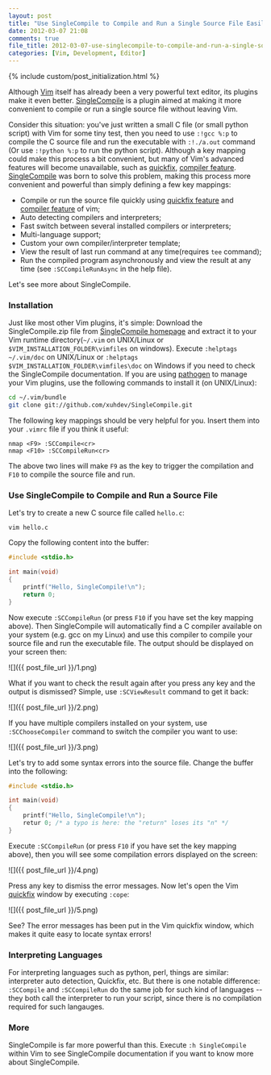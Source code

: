 ```yaml
---
layout: post
title: "Use SingleCompile to Compile and Run a Single Source File Easily in Vim"
date: 2012-03-07 21:08
comments: true
file_title: 2012-03-07-use-singlecompile-to-compile-and-run-a-single-source-file-easily-in-vim
categories: [Vim, Development, Editor]
---
```


{% include custom/post_initialization.html %}

Although [Vim][] itself has already been a very powerful text editor, its
plugins make it even better. [SingleCompile][] is a plugin aimed at making it
more convenient to compile or run a single source file without leaving Vim.

Consider this situation: you've just written a small C file (or small python
script) with Vim for some tiny test, then you need to use `:!gcc %:p` to compile
the C source file and run the executable with `:!./a.out` command (Or use
`:!python %:p` to run the python script). Although a key mapping could make
this process a bit convenient, but many of Vim's advanced features will become
unavailable, such as [quickfix][], [compiler feature][].  [SingleCompile][]
was born to solve this problem, making this process more convenient and
powerful than simply defining a few key mappings:

-  Compile or run the source file quickly using [quickfix feature][quickfix]
   and [compiler feature][] of vim;
-  Auto detecting compilers and interpreters;
-  Fast switch between several installed compilers or interpreters;
-  Multi-language support;
-  Custom your own compiler/interpreter template;
-  View the result of last run command at any time(requires `tee` command);
-  Run the compiled program asynchronously and view the result at any time
   (see `:SCCompileRunAsync` in the help file).

Let's see more about SingleCompile.

<!-- more -->

### Installation

Just like most other Vim plugins, it's simple: Download the SingleCompile.zip
file from [SingleCompile homepage][SingleCompile] and extract it to your Vim
runtime directory(`~/.vim` on UNIX/Linux or
`$VIM_INSTALLATION_FOLDER\vimfiles` on windows). Execute `:helptags
~/.vim/doc` on UNIX/Linux or `:helptags $VIM_INSTALLATION_FOLDER\vimfiles\doc`
on Windows if you need to check the SingleCompile documentation. If you are
using [pathogen][] to manage your Vim plugins, use the following commands to
install it (on UNIX/Linux):

```sh
cd ~/.vim/bundle
git clone git://github.com/xuhdev/SingleCompile.git
```

The following key mappings should be very helpful for you. Insert them into
your `.vimrc` file if you think it useful:

```vim
nmap <F9> :SCCompile<cr>
nmap <F10> :SCCompileRun<cr>
```

The above two lines will make `F9` as the key to trigger the compilation and
`F10` to compile the source file and run.


### Use SingleCompile to Compile and Run a Source File

Let's try to create a new C source file called `hello.c`:

    vim hello.c

Copy the following content into the buffer:

```c hello.c
#include <stdio.h>

int main(void)
{
    printf("Hello, SingleCompile!\n");
    return 0;
}
```

Now execute `:SCCompileRun` (or press `F10` if you have set the key mapping
above). Then SingleCompile will automatically find a C compiler available on
your system (e.g. gcc on my Linux) and use this compiler to compile your
source file and run the executable file. The output should be displayed on
your screen then:

![]({{ post_file_url }}/1.png)

What if you want to check the result again after you press any key and the
output is dismissed? Simple, use `:SCViewResult` command to get it back:

![]({{ post_file_url }}/2.png)

If you have multiple compilers installed on your system, use `:SCChooseCompiler`
command to switch the compiler you want to use:

![]({{ post_file_url }}/3.png)

Let's try to add some syntax errors into the source file. Change the buffer
into the following:

```c hello.c
#include <stdio.h>

int main(void)
{
    printf("Hello, SingleCompile!\n");
    retur 0; /* a typo is here: the "return" loses its "n" */
}
```

Execute `:SCCompileRun` (or press `F10` if you have set the key mapping above),
then you will see some compilation errors displayed on the screen:

![]({{ post_file_url }}/4.png)

Press any key to dismiss the error messages. Now let's open the Vim
[quickfix][] window by executing `:cope`:

![]({{ post_file_url }}/5.png)

See? The error messages has been put in the Vim quickfix window, which makes
it quite easy to locate syntax errors!


### Interpreting Languages

For interpreting languages such as python, perl, things are similar:
interpreter auto detection, Quickfix, etc. But there is one notable difference:
`:SCCompile` and `:SCCompileRun` do the same job for such kind of languages --
they both call the interpreter to run your script, since there is no
compilation required for such langauges.


### More

SingleCompile is far more powerful than this. Execute `:h SingleCompile` within
Vim to see SingleCompile documentation if you want to know more about
SingleCompile.

[Vim]: http://www.vim.org
[SingleCompile]: http://www.vim.org/scripts/script.php?script_id=3115
[quickfix]: http://vimdoc.sourceforge.net/htmldoc/quickfix.html
[compiler feature]: http://vimdoc.sourceforge.net/htmldoc/quickfix.html#compiler-select
[pathogen]: https://github.com/tpope/vim-pathogen
